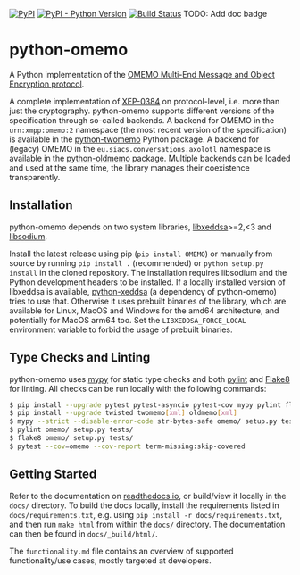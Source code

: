 [![PyPI](https://img.shields.io/pypi/v/OMEMO.svg)](https://pypi.org/project/OMEMO/)
[![PyPI - Python Version](https://img.shields.io/pypi/pyversions/OMEMO.svg)](https://pypi.org/project/OMEMO/)
[![Build Status](https://github.com/Syndace/python-omemo/actions/workflows/test-on-push.yml/badge.svg)](https://github.com/Syndace/python-omemo/actions/workflows/test-on-push.yml)
TODO: Add doc badge

# python-omemo #

A Python implementation of the [OMEMO Multi-End Message and Object Encryption protocol](https://xmpp.org/extensions/xep-0384.html).

A complete implementation of [XEP-0384](https://xmpp.org/extensions/xep-0384.html) on protocol-level, i.e. more than just the cryptography. python-omemo supports different versions of the specification through so-called backends. A backend for OMEMO in the `urn:xmpp:omemo:2` namespace (the most recent version of the specification) is available in the [python-twomemo](https://github.com/Syndace/python-twomemo) Python package. A backend for (legacy) OMEMO in the `eu.siacs.conversations.axolotl` namespace is available in the [python-oldmemo](https://github.com/Syndace/python-oldmemo) package. Multiple backends can be loaded and used at the same time, the library manages their coexistence transparently.

## Installation ##

python-omemo depends on two system libraries, [libxeddsa](https://github.com/Syndace/libxeddsa)>=2,<3 and [libsodium](https://download.libsodium.org/doc/).

Install the latest release using pip (`pip install OMEMO`) or manually from source by running `pip install .` (recommended) or `python setup.py install` in the cloned repository. The installation requires libsodium and the Python development headers to be installed. If a locally installed version of libxeddsa is available, [python-xeddsa](https://github.com/Syndace/python-xeddsa) (a dependency of python-omemo) tries to use that. Otherwise it uses prebuilt binaries of the library, which are available for Linux, MacOS and Windows for the amd64 architecture, and potentially for MacOS arm64 too. Set the `LIBXEDDSA_FORCE_LOCAL` environment variable to forbid the usage of prebuilt binaries.

## Type Checks and Linting ##

python-omemo uses [mypy](http://mypy-lang.org/) for static type checks and both [pylint](https://pylint.pycqa.org/en/latest/) and [Flake8](https://flake8.pycqa.org/en/latest/) for linting. All checks can be run locally with the following commands:

```sh
$ pip install --upgrade pytest pytest-asyncio pytest-cov mypy pylint flake8
$ pip install --upgrade twisted twomemo[xml] oldmemo[xml]
$ mypy --strict --disable-error-code str-bytes-safe omemo/ setup.py tests/
$ pylint omemo/ setup.py tests/
$ flake8 omemo/ setup.py tests/
$ pytest --cov=omemo --cov-report term-missing:skip-covered
```

## Getting Started ##

Refer to the documentation on [readthedocs.io](https://python-omemo.readthedocs.io/en/latest/), or build/view it locally in the `docs/` directory. To build the docs locally, install the requirements listed in `docs/requirements.txt`, e.g. using `pip install -r docs/requirements.txt`, and then run `make html` from within the `docs/` directory. The documentation can then be found in `docs/_build/html/`.

The `functionality.md` file contains an overview of supported functionality/use cases, mostly targeted at developers.
